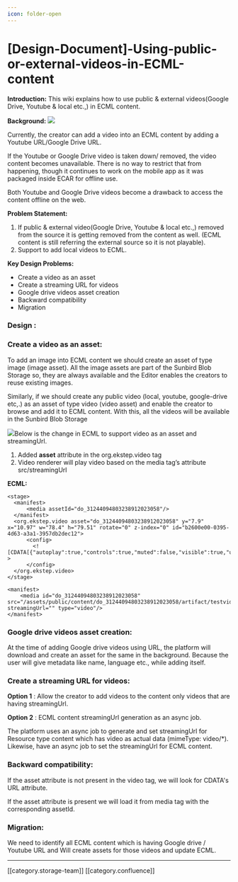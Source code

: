 ```yaml
---
icon: folder-open
---
```


# \[Design-Document]-Using-public-or-external-videos-in-ECML-content

**Introduction:** This wiki explains how to use public & external videos(Google Drive, Youtube & local etc.,) in ECML content.

**Background:** ![](../../../../.gitbook/assets/Current\_implementation.jpg)

Currently, the creator can add a video into an ECML content by adding a Youtube URL/Google Drive URL.

If the Youtube or Google Drive video is taken down/ removed, the video content becomes unavailable. There is no way to restrict that from happening, though it continues to work on the mobile app as it was packaged inside ECAR for offline use.

Both Youtube and Google Drive videos become a drawback to access the content offline on the web.

**Problem Statement:**

1. If public & external video(Google Drive, Youtube & local etc.,) removed from the source it is getting removed from the content as well. (ECML content is still referring the external source so it is not playable).
2. Support to add local videos to ECML.

**Key Design Problems:**

* Create a video as an asset
* Create a streaming URL for videos
* Google drive videos asset creation
* Backward compatibility
* Migration

### **Design** :

### Create a video as an asset:

To add an image into ECML content we should create an asset of type image (image asset). All the image assets are part of the Sunbird Blob Storage so, they are always available and the Editor enables the creators to reuse existing images.

Similarly, if we should create any public video (local, youtube, google-drive etc,.) as an asset of type video (video asset) and enable the creator to browse and add it to ECML content. With this, all the videos will be available in the Sunbird Blob Storage

![](../../../../.gitbook/assets/proposed\_solution.jpg)Below is the change in ECML to support video as an asset and streamingUrl.

1. Added **asset** attribute in the org.ekstep.video tag
2. Video renderer will play video based on the media tag’s attribute src/streamingUrl

**ECML:**

```
<stage>
  <manifest>
      <media assetId="do_31244094803238912023058"/>
  </manifest>
  <org.ekstep.video asset="do_31244094803238912023058" y="7.9" x="10.97" w="78.4" h="79.51" rotate="0" z-index="0" id="b2600e00-0395-4d63-a3a1-3957db2dec12">
      <config>
        <![CDATA[{"autoplay":true,"controls":true,"muted":false,"visible":true,"url":"/assets/public/content/do_31244094803238912023058/artifact/testvideo.mp4"}]] >
      </config>
  </org.ekstep.video>  
</stage>

<manifest>
    <media id="do_31244094803238912023058" src="/assets/public/content/do_31244094803238912023058/artifact/testvideo.mp4" streamingUrl="" type="video"/>
</manifest>
```

### Google drive videos asset creation:

At the time of adding Google drive videos using URL, the platform will download and create an asset for the same in the background. Because the user will give metadata like name, language etc., while adding itself.

### Create a streaming URL for videos:

**Option 1** : Allow the creator to add videos to the content only videos that are having streamingUrl.

**Option 2** : ECML content streamingUrl generation as an async job.

The platform uses an async job to generate and set streamingUrl for Resource type content which has video as actual data (mimeType: video/\*). Likewise, have an async job to set the streamingUrl for ECML content.

### Backward compatibility:

If the asset attribute is not present in the video tag, we will look for CDATA's URL attribute.

If the asset attribute is present we will load it from media tag with the corresponding assetId.

### Migration:

We need to identify all ECML content which is having Google drive / Youtube URL and Will create assets for those videos and update ECML.

***

\[\[category.storage-team]] \[\[category.confluence]]
